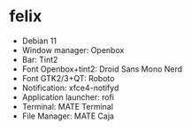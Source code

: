 # felix

  - Debian 11
  - Window manager: Openbox
  - Bar: Tint2
  - Font Openbox+tint2: Droid Sans Mono Nerd
  - Font GTK2/3+QT: Roboto
  - Notification: xfce4-notifyd
  - Application launcher: rofi
  - Terminal: MATE Terminal
  - File Manager: MATE Caja

